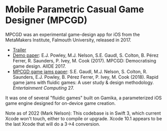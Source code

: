 # Mobile Parametric Casual Game Designer (MPCGD)

MPCGD was an experimental game-design app for iOS from the MetaMakers
Institute, Falmouth University, released in 2017.

* [Trailer](https://www.youtube.com/watch?v=u3JGp1_keTQ)
* [Demo paper](https://doi.org/10.1609/aiide.v13i1.12920): E.J. Powley, M.J. Nelson, S.E. Gaudl, S. Colton, B. Pérez Ferrer, R. Saunders, P. Ivey, M. Cook (2017). MPCGD: Democratising game design. AIIDE 2017.
* [MPCGD game jams paper](https://doi.org/10.1016/j.entcom.2018.02.007): S.E. Gaudl, M.J. Nelson, S. Colton, R. Saunders, E.J. Powley, B. Pérez Ferrer, P. Ivey, M. Cook (2018). Rapid game jams with fluidic games: A user study & design methodology. *Entertainment Computing* 27.

It was one of several "fluidic games" built on Gamika, a parameterized iOS game
engine designed for on-device game creation.

Note as of 2022 (Mark Nelson): This codebase is in Swift 3, which current Xcode
won't touch, either to compile or upgrade. Xcode 10.1 appears to be the last
Xcode that will do a 3->4 conversion.
